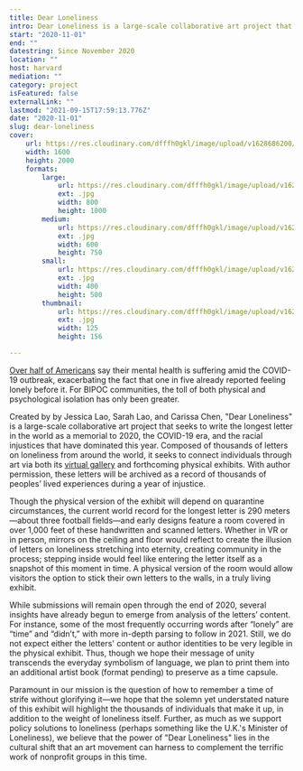 ```yaml
---
title: Dear Loneliness
intro: Dear Loneliness is a large-scale collaborative art project that seeks to write the longest letter in the world as a memorial to 2020, the COVID-19 era, and the racial injustices that have dominated this year.
start: "2020-11-01"
end: ""
datestring: Since November 2020
location: ""
host: harvard
mediation: ""
category: project
isFeatured: false
externalLink: ""
lastmod: "2021-09-15T17:59:13.776Z"
date: "2020-11-01"
slug: dear-loneliness
cover:
    url: https://res.cloudinary.com/dfffh0gkl/image/upload/v1628686200/Dear_Loneliness_1b1650ed67.jpg
    width: 1600
    height: 2000
    formats:
        large:
            url: https://res.cloudinary.com/dfffh0gkl/image/upload/v1628686201/large_Dear_Loneliness_1b1650ed67.jpg
            ext: .jpg
            width: 800
            height: 1000
        medium:
            url: https://res.cloudinary.com/dfffh0gkl/image/upload/v1628686202/medium_Dear_Loneliness_1b1650ed67.jpg
            ext: .jpg
            width: 600
            height: 750
        small:
            url: https://res.cloudinary.com/dfffh0gkl/image/upload/v1628686202/small_Dear_Loneliness_1b1650ed67.jpg
            ext: .jpg
            width: 400
            height: 500
        thumbnail:
            url: https://res.cloudinary.com/dfffh0gkl/image/upload/v1628686201/thumbnail_Dear_Loneliness_1b1650ed67.jpg
            ext: .jpg
            width: 125
            height: 156

---
```

[Over half of Americans](https://www.valuepenguin.com/coronavirus-loneliness-survey?utm_source=STAT+Newsletters&utm_campaign=f3e6bb82c2-MR_COPY_01&utm_medium=email&utm_term=0_8cab1d7961-f3e6bb82c2-152047705) say their mental health is suffering amid the COVID-19 outbreak, exacerbating the fact that one in five already reported feeling lonely before it. For BIPOC communities, the toll of both physical and psychological isolation has only been greater.

Created by by Jessica Lao, Sarah Lao, and Carissa Chen, "Dear Loneliness" is a large-scale collaborative art project that seeks to write the longest letter in the world as a memorial to 2020, the COVID-19 era, and the racial injustices that have dominated this year. Composed of thousands of letters on loneliness from around the world, it seeks to connect individuals through art via both its [virtual gallery](https://www.dearloneliness.com/gallery) and forthcoming physical exhibits. With author permission, these letters will be archived as a record of thousands of peoples’ lived experiences during a year of injustice.

Though the physical version of the exhibit will depend on quarantine circumstances, the current world record for the longest letter is 290 meters—about three football fields—and early designs feature a room covered in over 1,000 feet of these handwritten and scanned letters. Whether in VR or in person, mirrors on the ceiling and floor would reflect to create the illusion of letters on loneliness stretching into eternity, creating community in the process; stepping inside would feel like entering the letter itself as a snapshot of this moment in time. A physical version of the room would allow visitors the option to stick their own letters to the walls, in a truly living exhibit.

While submissions will remain open through the end of 2020, several insights have already begun to emerge from analysis of the letters’ content. For instance, some of the most frequently occurring words after “lonely” are “time” and “didn’t,” with more in-depth parsing to follow in 2021. Still, we do not expect either the letters' content or author identities to be very legible in the physical exhibit. Thus, though we hope their message of unity transcends the everyday symbolism of language, we plan to print them into an additional artist book (format pending) to preserve as a time capsule.

Paramount in our mission is the question of how to remember a time of strife without glorifying it—we hope that the solemn yet understated nature of this exhibit will highlight the thousands of individuals that make it up, in addition to the weight of loneliness itself. Further, as much as we support policy solutions to loneliness (perhaps something like the U.K.'s Minister of Loneliness), we believe that the power of "Dear Loneliness" lies in the cultural shift that an art movement can harness to complement the terrific work of nonprofit groups in this time.
